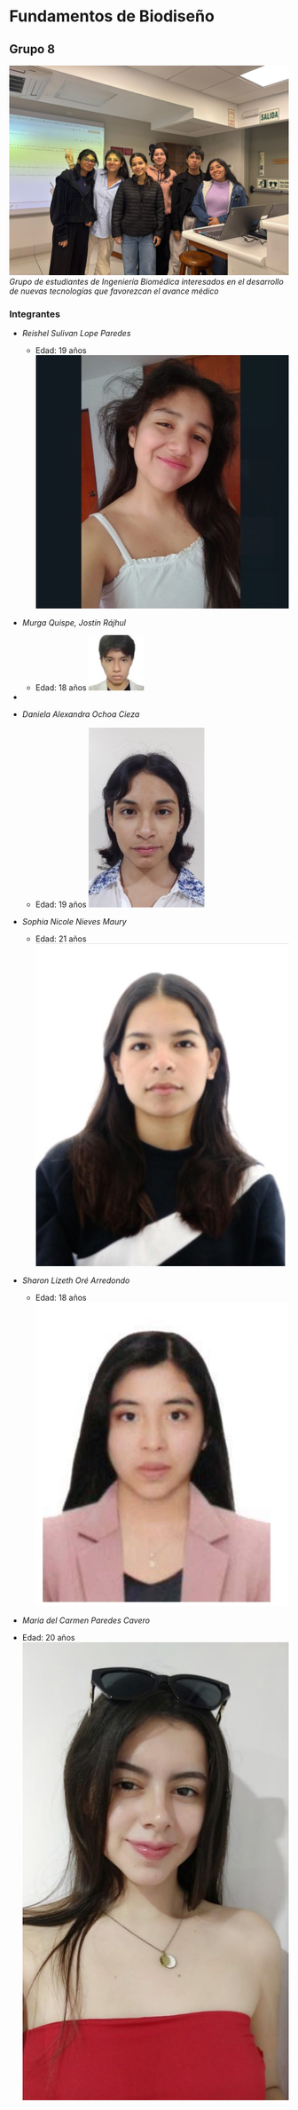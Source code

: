 # Fundamentos de Biodiseño  
## Grupo 8
![Imagen GRUPAL](https://github.com/reishelsulivan/funbio/blob/main/2c069289-7bae-46af-8dbd-feee26bf4829.jpg)
*Grupo de estudiantes de Ingeniería Biomédica interesados en el desarrollo de nuevas tecnologías que favorezcan el avance médico*

### Integrantes

- *Reishel Sulivan Lope Paredes*
  - Edad: 19 años
 ![Imagen REISHEL](https://github.com/reishelsulivan/funbio/blob/main/FOTO.jfif)

- *Murga Quispe, Jostin Rájhul*
  - Edad: 18 años
 ![Imagen JOSTIN](https://github.com/reishelsulivan/funbio/blob/main/WhatsApp%20Image%202025-08-20%20at%204.52.35%20PM%20(1).jpeg)
- 
- *Daniela Alexandra Ochoa Cieza*
  - Edad: 19 años
 ![Imagen DANIELA](https://github.com/reishelsulivan/funbio/blob/main/FOTO%20DANIELA.jpg)
  
- *Sophia Nicole Nieves Maury*
  - Edad: 21 años
 ![Imagen NICOLE](https://github.com/reishelsulivan/funbio/blob/main/WhatsApp%20Image%202025-08-20%20at%205.28.49%20PM.jpeg)

- *Sharon Lizeth Oré Arredondo*
  - Edad: 18 años
 ![Imagen LIZETH](https://github.com/reishelsulivan/funbio/blob/main/FOTO%20SHARON.jpg)

- *Maria del Carmen Paredes Cavero*
- Edad: 20 años
 ![Imagen MARIA](https://github.com/reishelsulivan/funbio/blob/main/WhatsApp%20Image%202025-08-20%20at%205.29.57%20PM.jpeg)


